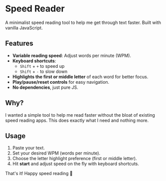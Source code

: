 # Speed Reader

A minimalist speed reading tool to help me get through text faster. Built with vanilla JavaScript.

## Features

- **Variable reading speed**: Adjust words per minute (WPM).
- **Keyboard shortcuts**:  
  - `Shift` + `+` to speed up  
  - `Shift` + `-` to slow down
- **Highlights the first or middle letter** of each word for better focus.
- **Play/pause/reset controls** for easy navigation.
- **No dependencies**, just pure JS.

## Why?

I wanted a simple tool to help me read faster without the bloat of existing speed reading apps. This does exactly what I need and nothing more.

## Usage

1. Paste your text.
2. Set your desired WPM (words per minute).
3. Choose the letter highlight preference (first or middle letter).
4. Hit **start** and adjust speed on the fly with keyboard shortcuts.

That's it! Happy speed reading 🚀
